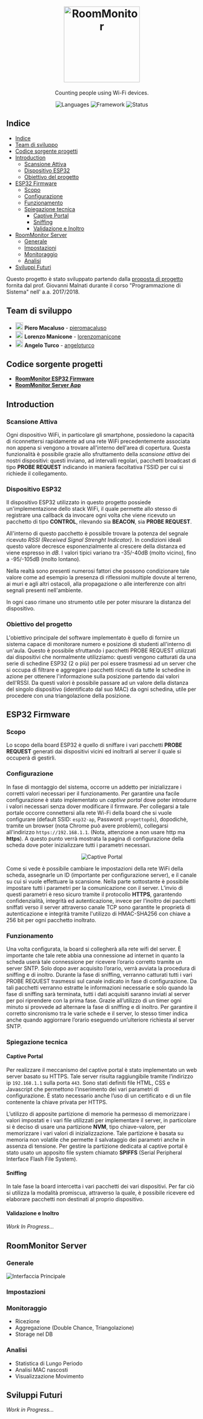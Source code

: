 <h1 align="center">
  <a href="https://github.com/pieromacaluso/RoomMonitor" title="RoomMonitor Documentation">
    <img alt="RoomMonitor" src="RoomMonitor/resources/logo.svg" width="200px" height="200px" />
  </a>
  <br/>
</h1>

<p align="center">
  Counting people using Wi-Fi devices.
</p>

<p align="center">
 <img alt="Languages" src="https://img.shields.io/badge/Languages-C%20|%20C%2B%2B-orange"/>
 <img alt="Framework" src="https://img.shields.io/badge/Framework-Qt-green"/>
 <img alt="Status" src="https://img.shields.io/badge/Status-WIP-yellow"/>
</p>

## Indice

- [Indice](#indice)
- [Team di sviluppo](#team-di-sviluppo)
- [Codice sorgente progetti](#codice-sorgente-progetti)
- [Introduction](#introduction)
  - [Scansione Attiva](#scansione-attiva)
  - [Dispositivo ESP32](#dispositivo-esp32)
  - [Obiettivo del progetto](#obiettivo-del-progetto)
- [ESP32 Firmware](#esp32-firmware)
  - [Scopo](#scopo)
  - [Configurazione](#configurazione)
  - [Funzionamento](#funzionamento)
  - [Spiegazione tecnica](#spiegazione-tecnica)
    - [Captive Portal](#captive-portal)
    - [Sniffing](#sniffing)
    - [Validazione e Inoltro](#validazione-e-inoltro)
- [RoomMonitor Server](#roommonitor-server)
  - [Generale](#generale)
  - [Impostazioni](#impostazioni)
  - [Monitoraggio](#monitoraggio)
  - [Analisi](#analisi)
- [Sviluppi Futuri](#sviluppi-futuri)

Questo progetto è stato sviluppato partendo dalla [proposta di progetto](stuff/specs.pdf) fornita dal prof. Giovanni Malnati durante il corso "Programmazione di Sistema" nell' a.a. 2017/2018.


## Team di sviluppo

- <img alt="avatar" src="https://github.com/pieromacaluso.png" width="20px" height="20px"> **Piero Macaluso** - [pieromacaluso](https://github.com/pieromacaluso)
- <img alt="avatar" src="https://github.com/lorenzomanicone.png" width="20px" height="20px"> **Lorenzo Manicone** - [lorenzomanicone](https://github.com/lorenzomanicone)
- <img alt="avatar" src="https://github.com/angeloturco.png" width="20px" height="20px"> **Angelo Turco** - [angeloturco](https://github.com/angeloturco)

## Codice sorgente progetti

- [**RoomMonitor ESP32 Firmware**](ESP32firmwareCLion)
- [**RoomMonitor Server App**](RoomMonitor)

## Introduction

### Scansione Attiva

Ogni dispositivo WiFi, in particolare gli smartphone, possiedono la capacità di riconnettersi rapidamente ad una rete WiFi precedentemente associata non appena si vengono a trovare all'interno dell'area di copertura. Questa funzionalità è possibile grazie allo sfruttamento della *scansione attiva* dei nostri dispositivi: questi inviano, ad intervalli regolari, pacchetti broadcast di tipo **PROBE REQUEST** indicando in maniera facoltativa l'SSID per cui si richiede il collegamento.

### Dispositivo ESP32

Il dispositivo ESP32 utilizzato in questo progetto possiede un'implementazione dello stack WiFi, il quale permette allo stesso di registrare una callback da invocare ogni volta che viene ricevuto un pacchetto di tipo **CONTROL**, rilevando sia **BEACON**, sia **PROBE REQUEST**.

All'interno di questo pacchetto è possibile trovare la potenza del segnale ricevuto *RSSI (Received Signal Strenght Indicator)*. In condizioni ideali questo valore decresce esponenzialmente al crescere della distanza ed viene espresso in *dB*. I valori tipici variano tra -35/-40dB (molto vicino), fino a -95/-105dB (molto lontano).

Nella realtà sono presenti numerosi fattori che possono condizionare tale valore come ad esempio la presenza di riflessioni multiple dovute al terreno, ai muri e agli altri ostacoli, alla propagazione o alle interferenze con altri segnali presenti nell'ambiente.

In ogni caso rimane uno strumento utile per poter misurare la distanza del dispositivo.

### Obiettivo del progetto

L'obiettivo principale del software implementato è quello di fornire un sistema capace di monitorare numero e posizione di studenti all'interno di un'aula. Questo è possibile sfruttando i pacchetti PROBE REQUEST utilizzati dai dispositivi che normalmente utilizziamo: questi vengono catturati da una serie di schedine ESP32 (2 o più) per poi essere trasmessi ad un server che si occupa di filtrare e aggregare i pacchetti ricevuti da tutte le schedine in azione per ottenere l'informazione sulla posizione partendo dai valori dell'RSSI.
Da questi valori è possibile passare ad un valore della distanza del singolo dispositivo (identificato dal suo MAC) da ogni schedina, utile per procedere con una triangolazione della posizione.

## ESP32 Firmware

### Scopo

Lo scopo della board ESP32 è quello di sniffare i vari pacchetti **PROBE REQUEST** generati dai dispositivi vicini ed inoltrarli al server il quale si occuperà di gestirli.

### Configurazione

In fase di montaggio del sistema, occorre un addetto per inizializzare i corretti valori necessari per il funzionamento.
Per garantire una facile configurazione è stato implementato un *captive portal* dove poter introdurre i valori necessari senza dover modificare il firmware.
Per collegarsi a tale portale occorre connettersi alla rete Wi-Fi della board che si vuole configurare (default SSID: `esp32-ap`, Password: `progettopds`), dopodichè, tramite un browser (nota Chrome può avere problemi), collegarsi all'indirizzo `https://192.168.1.1`. (Nota, attenzione a non usare http ma **https**).
A questo punto verrà mostrata la pagina di configurazione della scheda dove poter inizializzare tutti i parametri necessari.
<div align="center">

![Captive Portal](stuff/img/captive.jpg)

</div>

Come si vede è possibile cambiare le impostazioni della rete WiFi della scheda, assegnarle un ID (importante per configurazione server), e il canale su cui si vuole effettuare la scansione. Nella parte sottostante è possibile impostare tutti i parametri per la comunicazione con il server.
L’invio di questi parametri è reso sicuro tramite il protocollo **HTTPS**, garantendo confidenzialità, integrità ed autenticazione, invece per l’inoltro dei pacchetti sniffati verso il server attraverso canale TCP sono garantite le proprietà di autenticazione e integrità tramite l'utilizzo di HMAC-SHA256 con chiave a 256 bit per ogni pacchetto inoltrato.

### Funzionamento

Una volta configurata, la board si collegherà alla rete wifi del server. È importante che tale rete abbia una connessione ad internet in quanto la scheda userà tale connessione per ricevere l’orario corretto tramite un server SNTP.
Solo dopo aver acquisito l’orario, verrà avviata la procedura di sniffing e di inoltro.
Durante la fase di sniffing, verranno catturati tutti i vari PROBE REQUEST trasmessi sul canale indicato in fase di configurazione. Da tali pacchetti verranno estratte le informazioni necessarie e solo quando la fase di sniffing sarà terminata, tutti i dati acquisiti saranno inviati al server per poi riprendere con la prima fase.
Grazie all’utilizzo di un timer ogni minuto si provvede ad alternare la fase di sniffing e di inoltro. Per garantire il corretto sincronismo tra le varie schede e il server, lo stesso timer indica anche quando aggiornare l’orario eseguendo un’ulteriore richiesta al server SNTP.

### Spiegazione tecnica

#### Captive Portal

Per realizzare il meccanismo del captive portal è stato implementato un web server basato su HTTPS. Tale server risulta raggiungibile tramite l’indirizzo ip `192.168.1.1` sulla porta `443`. Sono stati definiti file HTML, CSS e Javascript che permettono l’inserimento dei vari parametri di configurazione.
È stato necessario anche l’uso di un certificato e di un file contenente la chiave privata per HTTPS.

L’utilizzo di apposite partizione di memorie ha permesso di memorizzare i valori impostati e i vari file utilizzati per implementare il server, in particolare si è deciso di usare una partizione **NVM**, tipo chiave-valore, per memorizzare i vari valori di inizializzazione. Tale partizione è basata su memoria non volatile che permette il salvataggio dei parametri anche in assenza di tensione.
Per gestire la partizione dedicata al captive portal è stato usato un apposito file system chiamato **SPIFFS** (Serial Peripheral Interface Flash File System).
 
#### Sniffing

In tale fase la board intercetta i vari pacchetti dei vari dispositivi. Per far ciò si utilizza la modalità promiscua, attraverso la quale, è possibile ricevere ed elaborare pacchetti non destinati al proprio dispositivo.

#### Validazione e Inoltro

*Work In Progress...*

## RoomMonitor Server

### Generale

![Interfaccia Principale]()

### Impostazioni

### Monitoraggio

- Ricezione
- Aggregazione (Double Chance, Triangolazione)
- Storage nel DB

### Analisi

- Statistica di Lungo Periodo
- Analisi MAC nascosti
- Visualizzazione Movimento

## Sviluppi Futuri

*Work in Progress...*